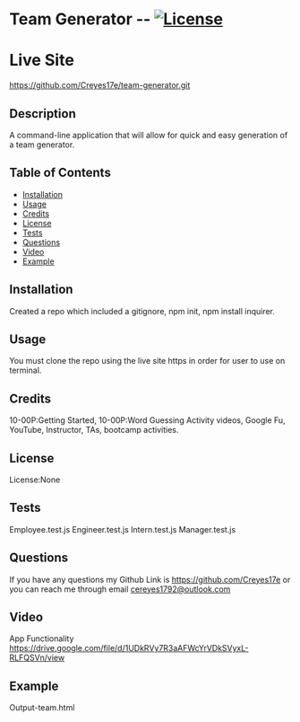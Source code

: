# Team Generator -- [![License](https://img.shields.io/badge/license-None-green.svg)](https://shields.io/)

# Live Site

https://github.com/Creyes17e/team-generator.git

## Description

A command-line application that will allow for quick and easy generation of a team generator.

## Table of Contents

- [Installation](#Installation)
- [Usage](#Usage)
- [Credits](#Credits)
- [License](#License)
- [Tests](#Tests)
- [Questions](#Questions)
- [Video](#Video)
- [Example](#Example)

## Installation

Created a repo which included a gitignore, npm init, npm install inquirer.

## Usage

You must clone the repo using the live site https in order for user to use on terminal.

## Credits

10-00P:Getting Started, 10-00P:Word Guessing Activity videos, Google Fu, YouTube, Instructor, TAs, bootcamp activities.

## License

License:None

## Tests

Employee.test.js
Engineer.test.js
Intern.test.js
Manager.test.js

## Questions

If you have any questions my Github Link is https://github.com/Creyes17e or you can reach me through email cereyes1792@outlook.com

## Video

App Functionality
https://drive.google.com/file/d/1UDkRVy7R3aAFWcYrVDkSVyxL-RLFQSVn/view

## Example

Output-team.html
